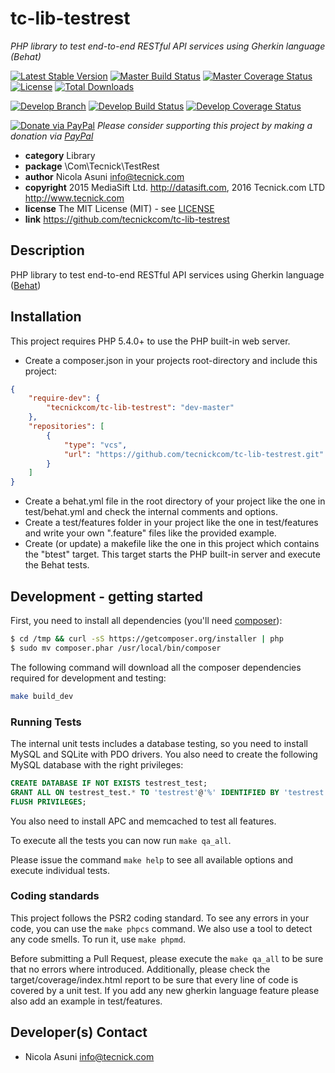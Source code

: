 # tc-lib-testrest
*PHP library to test end-to-end RESTful API services using Gherkin language (Behat)*

[![Latest Stable Version](https://poser.pugx.org/tecnickcom/tc-lib-testrest/version)](https://packagist.org/packages/tecnickcom/tc-lib-testrest)
[![Master Build Status](https://secure.travis-ci.org/tecnickcom/tc-lib-testrest.png?branch=master)](https://travis-ci.org/tecnickcom/tc-lib-testrest?branch=master)
[![Master Coverage Status](https://coveralls.io/repos/tecnickcom/tc-lib-testrest/badge.svg?branch=master&service=github)](https://coveralls.io/github/tecnickcom/tc-lib-testrest?branch=master)
[![License](https://poser.pugx.org/tecnickcom/tc-lib-testrest/license)](https://packagist.org/packages/tecnickcom/tc-lib-testrest)
[![Total Downloads](https://poser.pugx.org/tecnickcom/tc-lib-testrest/downloads)](https://packagist.org/packages/tecnickcom/tc-lib-testrest)

[![Develop Branch](https://img.shields.io/badge/-develop:-gray.svg)](https://github.com/tecnickcom/tc-lib-testrest/tree/develop)
[![Develop Build Status](https://secure.travis-ci.org/tecnickcom/tc-lib-testrest.png?branch=develop)](https://travis-ci.org/tecnickcom/tc-lib-testrest?branch=develop)
[![Develop Coverage Status](https://coveralls.io/repos/tecnickcom/tc-lib-testrest/badge.svg?branch=develop&service=github)](https://coveralls.io/github/tecnickcom/tc-lib-testrest?branch=develop)

[![Donate via PayPal](https://img.shields.io/badge/donate-paypal-87ceeb.svg)](https://www.paypal.com/cgi-bin/webscr?cmd=_donations&currency_code=GBP&business=paypal@tecnick.com&item_name=donation%20for%20tc-lib-testrest%20project)
*Please consider supporting this project by making a donation via [PayPal](https://www.paypal.com/cgi-bin/webscr?cmd=_donations&currency_code=GBP&business=paypal@tecnick.com&item_name=donation%20for%20tc-lib-testrest%20project)*

* **category**    Library
* **package**     \Com\Tecnick\TestRest
* **author**      Nicola Asuni <info@tecnick.com>
* **copyright**   2015 MediaSift Ltd. <http://datasift.com>, 2016 Tecnick.com LTD <http://www.tecnick.com>
* **license**     The MIT License (MIT) - see [LICENSE](LICENSE)
* **link**        https://github.com/tecnickcom/tc-lib-testrest

## Description

PHP library to test end-to-end RESTful API services using Gherkin language ([Behat](http://behat.org))


## Installation

This project requires PHP 5.4.0+ to use the PHP built-in web server.

* Create a composer.json in your projects root-directory and include this project:

```json
{
    "require-dev": {
        "tecnickcom/tc-lib-testrest": "dev-master"
    },
    "repositories": [
        {
            "type": "vcs",
            "url": "https://github.com/tecnickcom/tc-lib-testrest.git"
        }
    ]
}
```
* Create a behat.yml file in the root directory of your project like the one in test/behat.yml and check the internal comments and options.
* Create a test/features folder in your project like the one in test/features and write your own ".feature" files like the provided example.
* Create (or update) a makefile like the one in this project which contains the "btest" target. This target starts the PHP built-in server and execute the Behat tests.


## Development - getting started

First, you need to install all dependencies (you'll need [composer](https://getcomposer.org/)):
```bash
$ cd /tmp && curl -sS https://getcomposer.org/installer | php
$ sudo mv composer.phar /usr/local/bin/composer
```

The following command will download all the composer dependencies required for development and testing:
```bash
make build_dev
```

### Running Tests

The internal unit tests includes a database testing, so you need to install MySQL and SQLite with PDO drivers.
You also need to create the following MySQL database with the right privileges:

```sql
CREATE DATABASE IF NOT EXISTS testrest_test;
GRANT ALL ON testrest_test.* TO 'testrest'@'%' IDENTIFIED BY 'testrest';
FLUSH PRIVILEGES;
```

You also need to install APC and memcached to test all features.

To execute all the tests you can now run `make qa_all`.

Please issue the command `make help` to see all available options and execute individual tests.

### Coding standards

This project follows the PSR2 coding standard. To see any errors in your code, you can use the `make phpcs` command.
We also use a tool to detect any code smells. To run it, use `make phpmd`.

Before submitting a Pull Request, please execute the `make qa_all` to be sure that no errors where introduced.
Additionally, please check the target/coverage/index.html report to be sure that every line of code is covered by a unit test.
If you add any new gherkin language feature please also add an example in test/features.


## Developer(s) Contact

* Nicola Asuni <info@tecnick.com>
